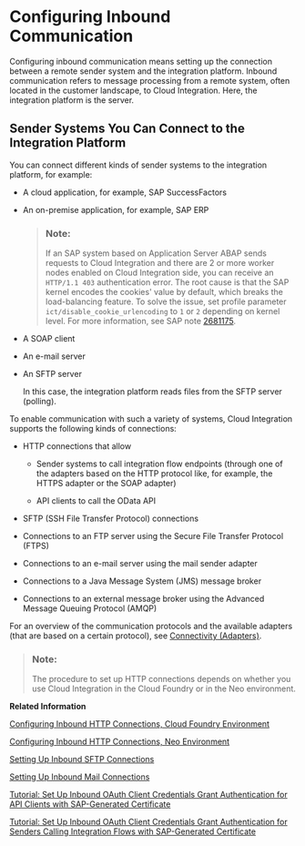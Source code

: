 <!-- loio62690e524ddc4b9b9fb95a25928a08b0 -->

# Configuring Inbound Communication

Configuring inbound communication means setting up the connection between a remote sender system and the integration platform. Inbound communication refers to message processing from a remote system, often located in the customer landscape, to Cloud Integration. Here, the integration platform is the server.



## Sender Systems You Can Connect to the Integration Platform

You can connect different kinds of sender systems to the integration platform, for example:

-   A cloud application, for example, SAP SuccessFactors

-   An on-premise application, for example, SAP ERP

    > ### Note:  
    > If an SAP system based on Application Server ABAP sends requests to Cloud Integration and there are 2 or more worker nodes enabled on Cloud Integration side, you can receive an `HTTP/1.1 403` authentication error. The root cause is that the SAP kernel encodes the cookies' value by default, which breaks the load-balancing feature. To solve the issue, set profile parameter `ict/disable_cookie_urlencoding` to `1` or `2` depending on kernel level. For more information, see SAP note [2681175](https://me.sap.com/notes/2681175).

-   A SOAP client

-   An e-mail server

-   An SFTP server

    In this case, the integration platform reads files from the SFTP server \(polling\).


To enable communication with such a variety of systems, Cloud Integration supports the following kinds of connections:

-   HTTP connections that allow

    -   Sender systems to call integration flow endpoints \(through one of the adapters based on the HTTP protocol like, for example, the HTTPS adapter or the SOAP adapter\)

    -   API clients to call the OData API


-   SFTP \(SSH File Transfer Protocol\) connections

-   Connections to an FTP server using the Secure File Transfer Protocol \(FTPS\)

-   Connections to an e-mail server using the mail sender adapter

-   Connections to a Java Message System \(JMS\) message broker

-   Connections to an external message broker using the Advanced Message Queuing Protocol \(AMQP\)


For an overview of the communication protocols and the available adapters \(that are based on a certain protocol\), see [Connectivity \(Adapters\)](../WhatIsCloudIntegration/connectivity-adapters-55325f2.md).

> ### Note:  
> The procedure to set up HTTP connections depends on whether you use Cloud Integration in the Cloud Foundry or in the Neo environment.

**Related Information**  


[Configuring Inbound HTTP Connections, Cloud Foundry Environment](configuring-inbound-http-connections-cloud-foundry-environment-f568400.md "")

[Configuring Inbound HTTP Connections, Neo Environment](configuring-inbound-http-connections-neo-environment-bd1dbc4.md "")

[Setting Up Inbound SFTP Connections](setting-up-inbound-sftp-connections-d8fb958.md "Using the sender SFTP adapter, you connect an SAP Cloud Integration tenant with an SFTP server so that the tenant can read data from the SFTP server (in a process referred to as polling).")

[Setting Up Inbound Mail Connections](setting-up-inbound-mail-connections-6ad4956.md "Using the mail sender adapter, you connect the tenant with an e-mail server so that the tenant can read data from the e-mail server (in a process referred to as polling).")

[Tutorial: Set Up Inbound OAuth Client Credentials Grant Authentication for API Clients with SAP-Generated Certificate](https://developers.sap.com/tutorials/btp-integration-suite-oauth-client-certificate.html)

[Tutorial: Set Up Inbound OAuth Client Credentials Grant Authentication for Senders Calling Integration Flows with SAP-Generated Certificate](https://developers-qa-blue.wcms-nonprod.c.eu-de-2.cloud.sap/tutorials/btp-integration-suite-oauth-integration-flow.html)

